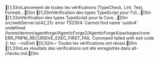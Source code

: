 [1;33mLancement de toutes les vérifications (TypeCheck, Lint, Test, Format)...[0m
[1;33mVérification des types TypeScript pour l'UI...[0m
[1;33mVérification des types TypeScript pour le Core...[0m
src/webServer.ts(42,21): error TS2304: Cannot find name 'uuidv4'.
undefined
/home/demon/agentforge/AgenticForge2/AgenticForge4/packages/core:
 ERR_PNPM_RECURSIVE_EXEC_FIRST_FAIL  Command failed with exit code 2: tsc --noEmit
[0;32m✓ Toutes les vérifications ont réussi.[0m
[1;33mLes résultats des vérifications ont été enregistrés dans all-checks.md.[0m
